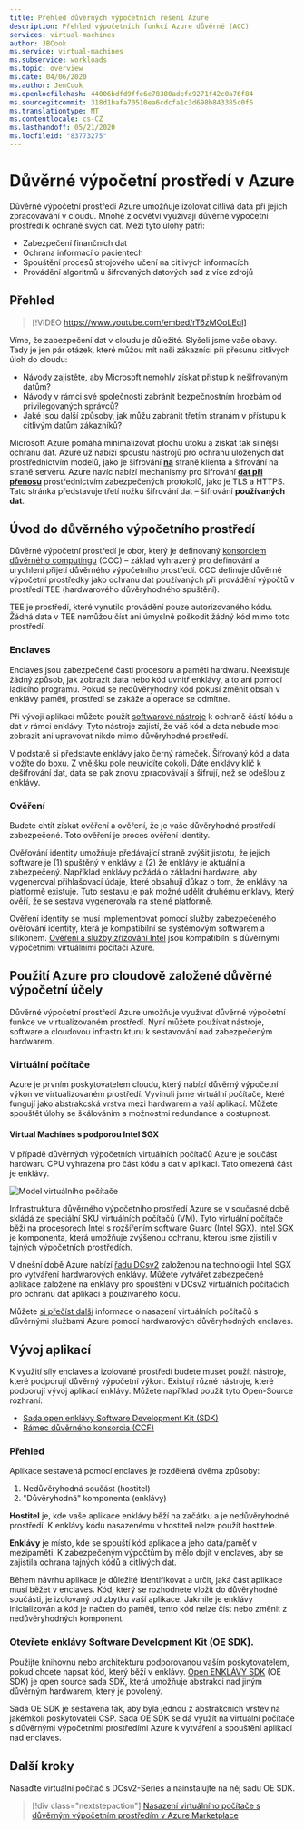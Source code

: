 ```yaml
---
title: Přehled důvěrných výpočetních řešení Azure
description: Přehled výpočetních funkcí Azure důvěrné (ACC)
services: virtual-machines
author: JBCook
ms.service: virtual-machines
ms.subservice: workloads
ms.topic: overview
ms.date: 04/06/2020
ms.author: JenCook
ms.openlocfilehash: 44006bdfd9ffe6e78380adefe9271f42c0a76f84
ms.sourcegitcommit: 318d1bafa70510ea6cdcfa1c3d698b843385c0f6
ms.translationtype: MT
ms.contentlocale: cs-CZ
ms.lasthandoff: 05/21/2020
ms.locfileid: "83773275"
---
```

# <a name="confidential-computing-on-azure"></a>Důvěrné výpočetní prostředí v Azure

Důvěrné výpočetní prostředí Azure umožňuje izolovat citlivá data při jejich zpracovávání v cloudu. Mnohé z odvětví využívají důvěrné výpočetní prostředí k ochraně svých dat. Mezi tyto úlohy patří:

- Zabezpečení finančních dat
- Ochrana informací o pacientech
- Spouštění procesů strojového učení na citlivých informacích
- Provádění algoritmů u šifrovaných datových sad z více zdrojů


## <a name="overview"></a>Přehled
<p><p>


> [!VIDEO https://www.youtube.com/embed/rT6zMOoLEqI]

Víme, že zabezpečení dat v cloudu je důležité. Slyšeli jsme vaše obavy. Tady je jen pár otázek, které můžou mít naši zákazníci při přesunu citlivých úloh do cloudu: 

- Návody zajistěte, aby Microsoft nemohly získat přístup k nešifrovaným datům?
- Návody v rámci své společnosti zabránit bezpečnostním hrozbám od privilegovaných správců?
- Jaké jsou další způsoby, jak můžu zabránit třetím stranám v přístupu k citlivým datům zákazníků?

Microsoft Azure pomáhá minimalizovat plochu útoku a získat tak silnější ochranu dat. Azure už nabízí spoustu nástrojů pro ochranu uložených dat prostřednictvím modelů, jako je šifrování [**na**](../security/fundamentals/encryption-atrest.md) straně klienta a šifrování na straně serveru. Azure navíc nabízí mechanismy pro šifrování [**dat při přenosu**](../security/fundamentals/data-encryption-best-practices.md#protect-data-in-transit) prostřednictvím zabezpečených protokolů, jako je TLS a HTTPS. Tato stránka představuje třetí nožku šifrování dat – šifrování **používaných dat**.


## <a name="introduction-to-confidential-computing"></a>Úvod do důvěrného výpočetního prostředí<a id="intro to acc"></a>

Důvěrné výpočetní prostředí je obor, který je definovaný [konsorciem důvěrného computingu](https://confidentialcomputing.io/) (CCC) – základ vyhrazený pro definování a urychlení přijetí důvěrného výpočetního prostředí. CCC definuje důvěrné výpočetní prostředky jako ochranu dat používaných při provádění výpočtů v prostředí TEE (hardwarového důvěryhodného spuštění).

TEE je prostředí, které vynutilo provádění pouze autorizovaného kódu. Žádná data v TEE nemůžou číst ani úmyslně poškodit žádný kód mimo toto prostředí.

### <a name="enclaves"></a>Enclaves

Enclaves jsou zabezpečené části procesoru a paměti hardwaru. Neexistuje žádný způsob, jak zobrazit data nebo kód uvnitř enklávy, a to ani pomocí ladicího programu. Pokud se nedůvěryhodný kód pokusí změnit obsah v enklávy paměti, prostředí se zakáže a operace se odmítne.

Při vývoji aplikací můžete použít [softwarové nástroje](#oe-sdk) k ochraně částí kódu a dat v rámci enklávy. Tyto nástroje zajistí, že váš kód a data nebude moci zobrazit ani upravovat nikdo mimo důvěryhodné prostředí. 

V podstatě si představte enklávy jako černý rámeček. Šifrovaný kód a data vložíte do boxu. Z vnějšku pole neuvidíte cokoli. Dáte enklávy klíč k dešifrování dat, data se pak znovu zpracovávají a šifrují, než se odešlou z enklávy.

### <a name="attestation"></a>Ověření

Budete chtít získat ověření a ověření, že je vaše důvěryhodné prostředí zabezpečené. Toto ověření je proces ověření identity. 

Ověřování identity umožňuje předávající straně zvýšit jistotu, že jejich software je (1) spuštěný v enklávy a (2) že enklávy je aktuální a zabezpečený. Například enklávy požádá o základní hardware, aby vygeneroval přihlašovací údaje, které obsahují důkaz o tom, že enklávy na platformě existuje. Tuto sestavu je pak možné udělit druhému enklávy, který ověří, že se sestava vygenerovala na stejné platformě.

Ověření identity se musí implementovat pomocí služby zabezpečeného ověřování identity, která je kompatibilní se systémovým softwarem a silikonem. [Ověření a služby zřizování Intel](https://software.intel.com/sgx/attestation-services) jsou kompatibilní s důvěrnými výpočetními virtuálními počítači Azure.


## <a name="using-azure-for-cloud-based-confidential-computing"></a>Použití Azure pro cloudově založené důvěrné výpočetní účely<a id="cc-on-azure"></a>

Důvěrné výpočetní prostředí Azure umožňuje využívat důvěrné výpočetní funkce ve virtualizovaném prostředí. Nyní můžete používat nástroje, software a cloudovou infrastrukturu k sestavování nad zabezpečeným hardwarem. 

### <a name="virtual-machines"></a>Virtuální počítače

Azure je prvním poskytovatelem cloudu, který nabízí důvěrný výpočetní výkon ve virtualizovaném prostředí. Vyvinuli jsme virtuální počítače, které fungují jako abstrakcská vrstva mezi hardwarem a vaší aplikací. Můžete spouštět úlohy se škálováním a možnostmi redundance a dostupnost.  

#### <a name="intel-sgx-enabled-virtual-machines"></a>Virtual Machines s podporou Intel SGX

V případě důvěrných výpočetních virtuálních počítačů Azure je součást hardwaru CPU vyhrazena pro část kódu a dat v aplikaci. Tato omezená část je enklávy. 

![Model virtuálního počítače](media/overview/hardware-backed-enclave.png)

Infrastruktura důvěrného výpočetního prostředí Azure se v současné době skládá ze speciální SKU virtuálních počítačů (VM). Tyto virtuální počítače běží na procesorech Intel s rozšířením software Guard (Intel SGX). [Intel SGX](https://intel.com/sgx) je komponenta, která umožňuje zvýšenou ochranu, kterou jsme zjistili v tajných výpočetních prostředích. 

V dnešní době Azure nabízí [řadu DCsv2](https://docs.microsoft.com/azure/virtual-machines/dcv2-series) založenou na technologii Intel SGX pro vytváření hardwarových enklávy. Můžete vytvářet zabezpečené aplikace založené na enklávy pro spouštění v DCsv2 virtuálních počítačích pro ochranu dat aplikací a používaného kódu. 

Můžete [si přečíst další](virtual-machine-solutions.md) informace o nasazení virtuálních počítačů s důvěrnými službami Azure pomocí hardwarových důvěryhodných enclaves.

## <a name="application-development"></a>Vývoj aplikací<a id="application-development"></a>

K využití síly enclaves a izolované prostředí budete muset použít nástroje, které podporují důvěrný výpočetní výkon. Existují různé nástroje, které podporují vývoj aplikací enklávy. Můžete například použít tyto Open-Source rozhraní: 

- [Sada open enklávy Software Development Kit (SDK)](https://github.com/openenclave/openenclave)
- [Rámec důvěrného konsorcia (CCF)](https://github.com/Microsoft/CCF)

### <a name="overview"></a>Přehled

Aplikace sestavená pomocí enclaves je rozdělená dvěma způsoby:
1. Nedůvěryhodná součást (hostitel)
1. "Důvěryhodná" komponenta (enklávy)

**Hostitel** je, kde vaše aplikace enklávy běží na začátku a je nedůvěryhodné prostředí. K enklávy kódu nasazenému v hostiteli nelze použít hostitele. 

**Enklávy** je místo, kde se spouští kód aplikace a jeho data/paměť v mezipaměti. K zabezpečeným výpočtům by mělo dojít v enclaves, aby se zajistila ochrana tajných kódů a citlivých dat. 

Během návrhu aplikace je důležité identifikovat a určit, jaká část aplikace musí běžet v enclaves. Kód, který se rozhodnete vložit do důvěryhodné součásti, je izolovaný od zbytku vaší aplikace. Jakmile je enklávy inicializován a kód je načten do paměti, tento kód nelze číst nebo změnit z nedůvěryhodných komponent. 

### <a name="open-enclave-software-development-kit-oe-sdk"></a>Otevřete enklávy Software Development Kit (OE SDK).<a id="oe-sdk"></a>

Použijte knihovnu nebo architekturu podporovanou vaším poskytovatelem, pokud chcete napsat kód, který běží v enklávy. [Open ENKLÁVY SDK](https://github.com/openenclave/openenclave) (OE SDK) je open source sada SDK, která umožňuje abstrakci nad jiným důvěrným hardwarem, který je povolený. 

Sada OE SDK je sestavena tak, aby byla jednou z abstrakcních vrstev na jakémkoli poskytovateli CSP. Sada OE SDK se dá využít na virtuální počítače s důvěrnými výpočetními prostředími Azure k vytváření a spouštění aplikací nad enclaves.

## <a name="next-steps"></a>Další kroky

Nasaďte virtuální počítač s DCsv2-Series a nainstalujte na něj sadu OE SDK.

> [!div class="nextstepaction"]
> [Nasazení virtuálního počítače s důvěrným výpočetním prostředím v Azure Marketplace](quick-create-marketplace.md)